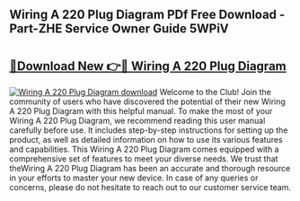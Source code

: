 ## Wiring A 220 Plug Diagram PDf Free Download - Part-ZHE Service Owner Guide 5WPiV

# <h2><a href="http://dfr4vy.blite.top/?on=Wiring+A+220+Plug+Diagram">🔗Download New 👉🔴 Wiring A 220 Plug Diagram</a></h2>

[![Wiring A 220 Plug Diagram download](https://i.imgur.com/lujVjoI.png)](http://dfr4vy.blite.top/?on=Wiring+A+220+Plug+Diagram)
Welcome to the Club! Join the community of users who have discovered the potential of their new Wiring A 220 Plug Diagram with this helpful manual. To make the most of your Wiring A 220 Plug Diagram, we recommend reading this user manual carefully before use. It includes step-by-step instructions for setting up the product, as well as detailed information on how to use its various features and capabilities. This Wiring A 220 Plug Diagram comes equipped with a comprehensive set of features to meet your diverse needs. We trust that theWiring A 220 Plug Diagram has been an accurate and thorough resource in your efforts to master your new device. In case of any queries or concerns, please do not hesitate to reach out to our customer service team.

